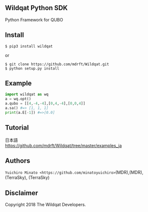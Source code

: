 Wildqat Python SDK
--------
Python Framework for QUBO 

Install
--------------------

```
$ pip3 install wildqat
```

or

```
$ git clone https://github.com/mdrft/Wildqat.git
$ python setup.py install
```

Example
-------

```python
import wildqat as wq
a = wq.opt()
a.qubo = [[4,-4,-4],[0,4,-4],[0,0,4]]
a.sa() #=> [1, 1, 1]
print(a.E[-1]) #=>[0.0]
```

Tutorial
----------

日本語  
https://github.com/mdrft/Wildqat/tree/master/examples_ja

Authors
----------
`Yuichiro Minato <https://github.com/minatoyuichiro>`(MDR),(MDR),(TerraSky), (TerraSky)

Disclaimer
----------
Copyright 2018 The Wildqat Developers.

